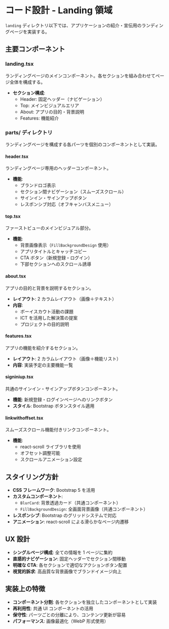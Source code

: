 # コード設計 - Landing 領域

`landing` ディレクトリ以下では、アプリケーションの紹介・宣伝用のランディングページを実装する。

## 主要コンポーネント

### landing.tsx

ランディングページのメインコンポーネント。各セクションを組み合わせてページ全体を構成する。

- **セクション構成**:
  - Header: 固定ヘッダー（ナビゲーション）
  - Top: メインビジュアルエリア
  - About: アプリの目的・背景説明
  - Features: 機能紹介

### parts/ ディレクトリ

ランディングページを構成する各パーツを個別のコンポーネントとして実装。

#### header.tsx

ランディングページ専用のヘッダーコンポーネント。

- **機能**:
  - ブランドロゴ表示
  - セクション間ナビゲーション（スムーズスクロール）
  - サインイン・サインアップボタン
  - レスポンシブ対応（オフキャンバスメニュー）

#### top.tsx

ファーストビューのメインビジュアル部分。

- **機能**:
  - 背景画像表示（`FillBackgroundDesign` 使用）
  - アプリタイトルとキャッチコピー
  - CTA ボタン（新規登録・ログイン）
  - 下部セクションへのスクロール誘導

#### about.tsx

アプリの目的と背景を説明するセクション。

- **レイアウト**: 2 カラムレイアウト（画像＋テキスト）
- **内容**:
  - ボーイスカウト活動の課題
  - ICT を活用した解決策の提案
  - プロジェクトの目的説明

#### features.tsx

アプリの機能を紹介するセクション。

- **レイアウト**: 2 カラムレイアウト（画像＋機能リスト）
- **内容**: 実装予定の主要機能一覧

#### signiniup.tsx

共通のサインイン・サインアップボタンコンポーネント。

- **機能**: 新規登録・ログインページへのリンクボタン
- **スタイル**: Bootstrap ボタンスタイル適用

#### linkwithoffset.tsx

スムーズスクロール機能付きリンクコンポーネント。

- **機能**:
  - react-scroll ライブラリを使用
  - オフセット調整可能
  - スクロールアニメーション設定

## スタイリング方針

- **CSS フレームワーク**: Bootstrap 5 を活用
- **カスタムコンポーネント**:
  - `BlurCard`: 背景透過カード（共通コンポーネント）
  - `FillBackgroundDesign`: 全画面背景画像（共通コンポーネント）
- **レスポンシブ**: Bootstrap のグリッドシステムで対応
- **アニメーション**: react-scroll による滑らかなページ内遷移

## UX 設計

- **シングルページ構成**: 全ての情報を 1 ページに集約
- **直感的ナビゲーション**: 固定ヘッダーでセクション間移動
- **明確な CTA**: 各セクションで適切なアクションボタン配置
- **視覚的訴求**: 高品質な背景画像でブランドイメージ向上

## 実装上の特徴

- **コンポーネント分割**: 各セクションを独立したコンポーネントとして実装
- **再利用性**: 共通 UI コンポーネントの活用
- **保守性**: パーツごとの分離により、コンテンツ更新が容易
- **パフォーマンス**: 画像最適化（WebP 形式使用）
